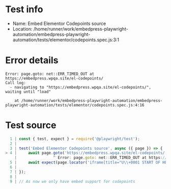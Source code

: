 # Test info

- Name: Embed Elementor Codepoints source
- Location: /home/runner/work/embedpress-playwright-automation/embedpress-playwright-automation/tests/elementor/codepoints.spec.js:3:1

# Error details

```
Error: page.goto: net::ERR_TIMED_OUT at https://embedpress.wpqa.site/el-codepoints/
Call log:
  - navigating to "https://embedpress.wpqa.site/el-codepoints/", waiting until "load"

    at /home/runner/work/embedpress-playwright-automation/embedpress-playwright-automation/tests/elementor/codepoints.spec.js:4:16
```

# Test source

```ts
  1 | const { test, expect } = require('@playwright/test');
  2 |
  3 | test('Embed Elementor Codepoints source', async ({ page }) => {
> 4 |     await page.goto('https://embedpress.wpqa.site/el-codepoints/')
    |                ^ Error: page.goto: net::ERR_TIMED_OUT at https://embedpress.wpqa.site/el-codepoints/
  5 |     await expect(page.locator('iframe[title="U\\+0001 START OF HEADING\\*"]').contentFrame().getByText('Glyph for U+0001copy Source: Noto Sans Symbols 2 U+0001 Start of Heading * Nº 1')).toBeVisible()
  6 |
  7 | });
  8 |
  9 | // As now we only have embed support for codepoints 
```